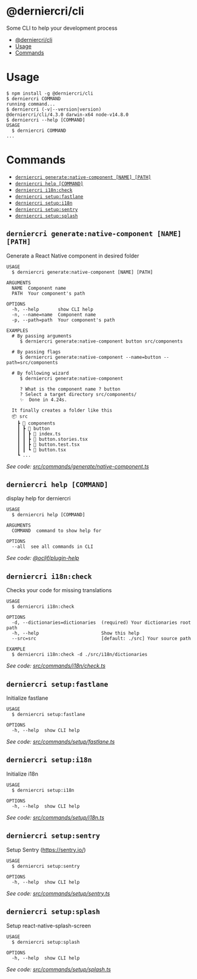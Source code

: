 # @derniercri/cli

Some CLI to help your development process

<!-- toc -->
* [@derniercri/cli](#derniercricli)
* [Usage](#usage)
* [Commands](#commands)
<!-- tocstop -->

# Usage

<!-- usage -->
```sh-session
$ npm install -g @derniercri/cli
$ derniercri COMMAND
running command...
$ derniercri (-v|--version|version)
@derniercri/cli/4.3.0 darwin-x64 node-v14.8.0
$ derniercri --help [COMMAND]
USAGE
  $ derniercri COMMAND
...
```
<!-- usagestop -->

# Commands

<!-- commands -->
* [`derniercri generate:native-component [NAME] [PATH]`](#derniercri-generatenative-component-name-path)
* [`derniercri help [COMMAND]`](#derniercri-help-command)
* [`derniercri i18n:check`](#derniercri-i18ncheck)
* [`derniercri setup:fastlane`](#derniercri-setupfastlane)
* [`derniercri setup:i18n`](#derniercri-setupi18n)
* [`derniercri setup:sentry`](#derniercri-setupsentry)
* [`derniercri setup:splash`](#derniercri-setupsplash)

## `derniercri generate:native-component [NAME] [PATH]`

Generate a React Native component in desired folder

```
USAGE
  $ derniercri generate:native-component [NAME] [PATH]

ARGUMENTS
  NAME  Component name
  PATH  Your component's path

OPTIONS
  -h, --help       show CLI help
  -n, --name=name  Component name
  -p, --path=path  Your component's path

EXAMPLES
  # By passing arguments
     $ derniercri generate:native-component button src/components

  # By passing flags
     $ derniercri generate:native-component --name=button --path=src/components

  # By following wizard
     $ derniercri generate:native-component

     ? What is the component name ? button
     ? Select a target directory src/components/
     ✨  Done in 4.24s.

  It finally creates a folder like this
  📦 src
    ┣ 📂 components
    ┃ ┣ 📂 button
    ┃ ┃ ┣ 📜 index.ts
    ┃ ┃ ┣ 📜 button.stories.tsx
    ┃ ┃ ┣ 📜 button.test.tsx
    ┃ ┃ ┗ 📜 button.tsx
    ┗ ...
```

_See code: [src/commands/generate/native-component.ts](https://github.com/derniercri/packages/blob/v4.3.0/src/commands/generate/native-component.ts)_

## `derniercri help [COMMAND]`

display help for derniercri

```
USAGE
  $ derniercri help [COMMAND]

ARGUMENTS
  COMMAND  command to show help for

OPTIONS
  --all  see all commands in CLI
```

_See code: [@oclif/plugin-help](https://github.com/oclif/plugin-help/blob/v3.2.0/src/commands/help.ts)_

## `derniercri i18n:check`

Checks your code for missing translations

```
USAGE
  $ derniercri i18n:check

OPTIONS
  -d, --dictionaries=dictionaries  (required) Your dictionaries root path
  -h, --help                       Show this help
  --src=src                        [default: ./src] Your source path

EXAMPLE
  $ derniercri i18n:check -d ./src/i18n/dictionaries
```

_See code: [src/commands/i18n/check.ts](https://github.com/derniercri/packages/blob/v4.3.0/src/commands/i18n/check.ts)_

## `derniercri setup:fastlane`

Initialize fastlane

```
USAGE
  $ derniercri setup:fastlane

OPTIONS
  -h, --help  show CLI help
```

_See code: [src/commands/setup/fastlane.ts](https://github.com/derniercri/packages/blob/v4.3.0/src/commands/setup/fastlane.ts)_

## `derniercri setup:i18n`

Initialize i18n

```
USAGE
  $ derniercri setup:i18n

OPTIONS
  -h, --help  show CLI help
```

_See code: [src/commands/setup/i18n.ts](https://github.com/derniercri/packages/blob/v4.3.0/src/commands/setup/i18n.ts)_

## `derniercri setup:sentry`

Setup Sentry (https://sentry.io/)

```
USAGE
  $ derniercri setup:sentry

OPTIONS
  -h, --help  show CLI help
```

_See code: [src/commands/setup/sentry.ts](https://github.com/derniercri/packages/blob/v4.3.0/src/commands/setup/sentry.ts)_

## `derniercri setup:splash`

Setup react-native-splash-screen

```
USAGE
  $ derniercri setup:splash

OPTIONS
  -h, --help  show CLI help
```

_See code: [src/commands/setup/splash.ts](https://github.com/derniercri/packages/blob/v4.3.0/src/commands/setup/splash.ts)_
<!-- commandsstop -->
